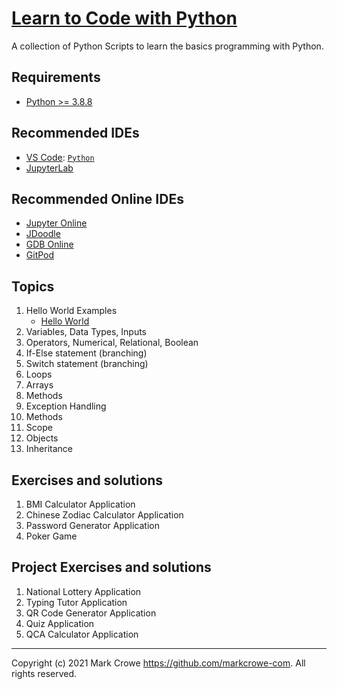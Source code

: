 # [Learn to Code with Python](https://github.com/markcrowe-com/learntocode.py/)

A collection of Python Scripts to learn the basics programming with Python.

## Requirements
- [Python >= 3.8.8](https://www.python.org/downloads/)

## Recommended IDEs
- [VS Code](https://code.visualstudio.com/): [`Python`](https://code.visualstudio.com/docs/languages/python)
- [JupyterLab](https://jupyter.org/install.html)

## Recommended Online IDEs
- [Jupyter Online](https://jupyter.org/try)
- [JDoodle](https://www.jdoodle.com/python3-programming-online//)
- [GDB Online](https://www.onlinegdb.com/online_python_debugger)
- [GitPod](https://gitpod.io/)

## Topics
1. Hello World Examples
    - [Hello World](./HelloWorld.py)
2. Variables, Data Types, Inputs
3. Operators, Numerical, Relational, Boolean
4. If-Else statement (branching)
5. Switch statement (branching)
6. Loops
7. Arrays
8. Methods
9.  Exception Handling
10. Methods
11. Scope
12. Objects
13. Inheritance

## Exercises and solutions
1. BMI Calculator Application
2. Chinese Zodiac Calculator Application
3. Password Generator Application
4. Poker Game

## Project Exercises and solutions
1. National Lottery Application
2. Typing Tutor Application
3. QR Code Generator Application
4. Quiz Application
5. QCA Calculator Application

---
Copyright (c) 2021 Mark Crowe <https://github.com/markcrowe-com>. All rights reserved.